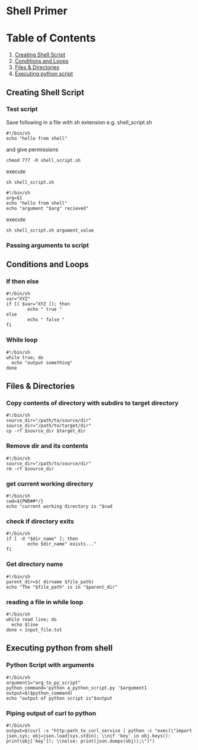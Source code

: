 # Shell Primer
# Table of Contents
1. [Creating Shell Script](#creating-shell-script)
2. [Conditions and Loops](#conditions-and-loops)
3. [Files & Directories](#files--directories)
4. [Executing python script](#executing-python-from-shell)

## Creating Shell Script
### Test script
Save following in a file with sh extension e.g. shell_script.sh 
```shell
#!/bin/sh
echo "hello from shell"
```
and give permissions
```shell
chmod 777 -R shell_script.sh
```
execute
```shell
sh shell_script.sh
```
```shell
#!/bin/sh
arg=$1
echo "hello from shell"
echo "argument "$arg" recieved"
```
execute
```shell
sh shell_script.sh argument_value
```

### Passing arguments to script

## Conditions and Loops
### If then else
```shell
#!/bin/sh
var="XYZ"
if [[ $var="XYZ ]]; then
		echo " true "		
else
		echo " false "		
fi
```
### While loop
```shell
#!/bin/sh
while true; do   
  echo "output something"
done 
```
## Files & Directories
### Copy contents of directory with subdirs to target directory
```shell
#!/bin/sh
source_dir="/path/to/source/dir"
source_dir="/path/to/target/dir"
cp -rf $source_dir $target_dir
```
### Remove dir and its contents
```shell
#!/bin/sh
source_dir="/path/to/source/dir"
rm -rf $source_dir
```
### get current working directory
```shell
#!/bin/sh
cwd=${PWD##*/}
echo "current working directory is "$cwd
```
### check if directory exits
```shell
#!/bin/sh
if [ -d "$dir_name" ]; then
		echo $dir_name" exists..."		
fi
```
### Get directory name 
```shell
#!/bin/sh
parent_dir=$( dirname $file_path)
echo "The "$file_path" is in "$parent_dir"
```
### reading a file in while loop
```shell
#!/bin/sh
while read line; do   
  echo $line
done < input_file.txt
```
## Executing python from shell
### Python Script with arguments
```shell
#!/bin/sh
argument1="arg_to_py_script"
python_command='python a_python_script.py '$argument1
output=$($python_command)		
echo "output of python script is"$output
```
### Piping output of curl to python 
```shell
#!/bin/sh
output=$(curl -s "http:path_to_curl_service | python -c "exec(\"import json,sys; obj=json.load(sys.stdin); \\nif 'key' in obj.keys(): print(obj['key']); \\nelse: print(json.dumps(obj));\")")		
```
